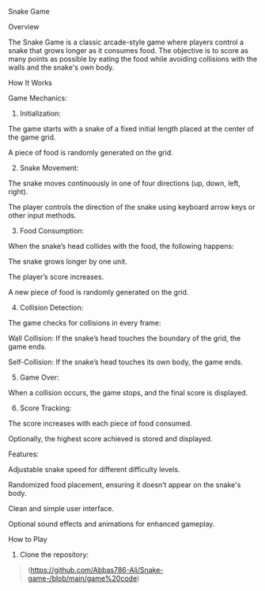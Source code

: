 Snake Game

Overview

The Snake Game is a classic arcade-style game where players control a snake that grows longer as it consumes food. The objective is to score as many points as possible by eating the food while avoiding collisions with the walls and the snake's own body.

How It Works

Game Mechanics:

1. Initialization:

The game starts with a snake of a fixed initial length placed at the center of the game grid.

A piece of food is randomly generated on the grid.



2. Snake Movement:

The snake moves continuously in one of four directions (up, down, left, right).

The player controls the direction of the snake using keyboard arrow keys or other input methods.



3. Food Consumption:

When the snake’s head collides with the food, the following happens:

The snake grows longer by one unit.

The player’s score increases.

A new piece of food is randomly generated on the grid.




4. Collision Detection:

The game checks for collisions in every frame:

Wall Collision: If the snake’s head touches the boundary of the grid, the game ends.

Self-Collision: If the snake’s head touches its own body, the game ends.




5. Game Over:

When a collision occurs, the game stops, and the final score is displayed.



6. Score Tracking:

The score increases with each piece of food consumed.

Optionally, the highest score achieved is stored and displayed.




Features:

Adjustable snake speed for different difficulty levels.

Randomized food placement, ensuring it doesn’t appear on the snake's body.

Clean and simple user interface.

Optional sound effects and animations for enhanced gameplay.


How to Play

1. Clone the repository:

> (https://github.com/Abbas786-Ali/Snake-game-/blob/main/game%20code)
